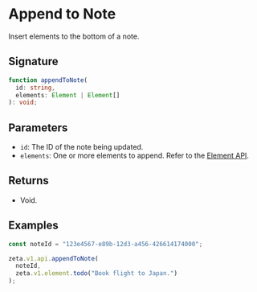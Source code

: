 # Append to Note

Insert elements to the bottom of a note.

## Signature

```TypeScript
function appendToNote(
  id: string,
  elements: Element | Element[]
): void;
```

## Parameters

- `id`: The ID of the note being updated.
- `elements`: One or more elements to append. Refer to the [Element API](/guide/zeta-api/element-api/overview).

## Returns

- Void.

## Examples

```TypeScript
const noteId = "123e4567-e89b-12d3-a456-426614174000";

zeta.v1.api.appendToNote(
  noteId,
  zeta.v1.element.todo("Book flight to Japan.")
);
```
